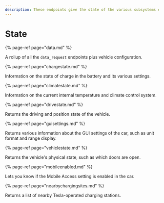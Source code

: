```yaml
---
description: These endpoints give the state of the various subsystems of the car.
---
```


# State

{% page-ref page="data.md" %}

A rollup of all the `data_request` endpoints plus vehicle configuration.

{% page-ref page="chargestate.md" %}

Information on the state of charge in the battery and its various settings.

{% page-ref page="climatestate.md" %}

Information on the current internal temperature and climate control system.

{% page-ref page="drivestate.md" %}

Returns the driving and position state of the vehicle.

{% page-ref page="guisettings.md" %}

Returns various information about the GUI settings of the car, such as unit format and range display.

{% page-ref page="vehiclestate.md" %}

Returns the vehicle's physical state, such as which doors are open.

{% page-ref page="mobileenabled.md" %}

Lets you know if the Mobile Access setting is enabled in the car.

{% page-ref page="nearbychargingsites.md" %}

Returns a list of nearby Tesla-operated charging stations.

